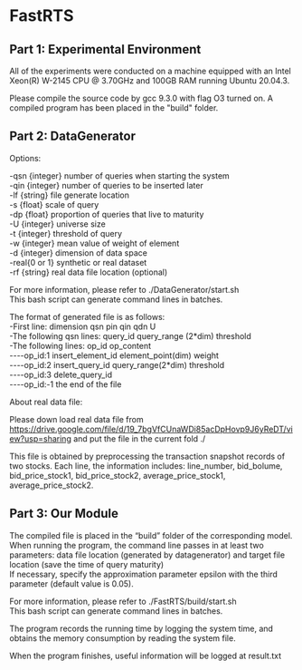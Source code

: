 # FastRTS
## Part 1: Experimental Environment

All of the experiments were conducted on a machine equipped with an Intel Xeon(R) W-2145 CPU @ 3.70GHz and 100GB RAM running Ubuntu 20.04.3.

Please compile the source code by gcc 9.3.0 with flag O3 turned on. A compiled program has been placed in the "build" folder.  

## Part 2: DataGenerator

Options:

-qsn {integer} number of queries when starting the system  
-qin {integer} number of queries to be inserted later  
-lf {string}  file generate location  
-s   {float}   scale of query  
-dp  {float}   proportion of queries that live to maturity  
-U   {integer} universe size  
-t   {integer} threshold of query  
-w   {integer} mean value of weight of element  
-d   {integer} dimension of data space  
-real{0 or 1}  synthetic or real dataset  
-rf {string}  real data file location (optional)  



For more information, please refer to ./DataGenerator/start.sh  
This bash script can generate command lines in batches.  

The format of generated file is as follows:  
-First line: dimension qsn pin qin qdn U  
-The following qsn lines: query_id query_range (2\*dim) threshold  
-The following lines: op_id op_content  
----op_id:1 insert_element_id element_point(dim) weight  
----op_id:2 insert_query_id query_range(2\*dim) threshold  
----op_id:3 delete_query_id  
----op_id:-1 the end of the file


About real data file:

Please down load real data file from https://drive.google.com/file/d/19_7bgVfCUnaWDi85acDpHovp9J6yReDT/view?usp=sharing  and put the file in the current fold ./

This file is obtained by preprocessing the transaction snapshot records of two stocks. Each line, the information includes: line_number, bid_bolume, bid_price_stock1, bid_price_stock2, average_price_stock1, average_price_stock2. 

## Part 3: Our Module

The compiled file is placed in the “build” folder of the corresponding model.  
When running the program, the command line passes in at least two parameters: data file location (generated by datagenerator) and target file location (save the time of query maturity)  
If necessary, specify the approximation parameter epsilon with the third parameter (default value is 0.05).  

For more information, please refer to ./FastRTS/build/start.sh  
This bash script can generate command lines in batches.

The program records the running time by logging the system time, and obtains the memory consumption by reading the system file.

When the program finishes, useful information will be logged at result.txt


